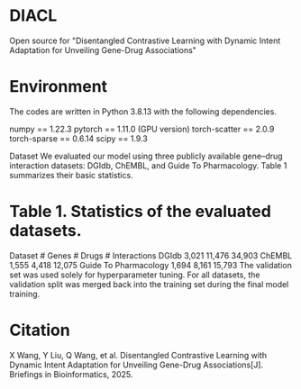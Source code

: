 
# DIACL

Open source for "Disentangled Contrastive Learning with Dynamic Intent Adaptation for Unveiling Gene-Drug Associations"

# Environment
The codes are written in Python 3.8.13 with the following dependencies.

numpy == 1.22.3
pytorch == 1.11.0 (GPU version)
torch-scatter == 2.0.9
torch-sparse == 0.6.14
scipy == 1.9.3

Dataset
We evaluated our model using three publicly available gene–drug interaction datasets: DGIdb, ChEMBL, and Guide To Pharmacology. Table 1 summarizes their basic statistics.

# Table 1. Statistics of the evaluated datasets.

Dataset	# Genes	# Drugs	# Interactions
DGIdb	3,021	11,476	34,903
ChEMBL	1,555	4,418	12,075
Guide To Pharmacology	1,694	8,161	15,793
The validation set was used solely for hyperparameter tuning. For all datasets, the validation split was merged back into the training set during the final model training.


# Citation
X Wang, Y Liu, Q Wang, et al. Disentangled Contrastive Learning with Dynamic Intent Adaptation for Unveiling Gene-Drug Associations[J]. Briefings in Bioinformatics, 2025.
